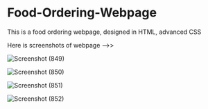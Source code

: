 # Food-Ordering-Webpage
This is a food ordering webpage, designed in HTML, advanced CSS

Here is screenshots of webpage -->>

![Screenshot (849)](https://user-images.githubusercontent.com/67193739/126266052-f9acc9b0-5309-45dd-be4d-5cee7e45c929.png)





![Screenshot (850)](https://user-images.githubusercontent.com/67193739/126266094-335c6664-38ea-4737-aefc-bc1f91b739da.png)





![Screenshot (851)](https://user-images.githubusercontent.com/67193739/126266105-4bcd95c6-9570-455a-a62f-19ad46a1ab36.png)





![Screenshot (852)](https://user-images.githubusercontent.com/67193739/126266114-50c5666b-671f-46d5-a191-f57e83708e37.png)


